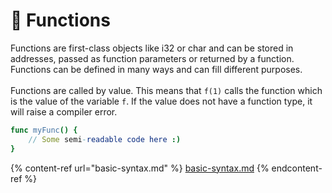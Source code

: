 # 🤖 Functions

Functions are first-class objects like i32 or char and can be stored in addresses, passed as function parameters or returned by a function. Functions can be defined in many ways and can fill different purposes.\
\
Functions are called by value. This means that `f(1)` calls the function which is the value of the variable `f`. If the value does not have a function type, it will raise a compiler error.

```nim
func myFunc() {
    // Some semi-readable code here :)
}
```

{% content-ref url="basic-syntax.md" %}
[basic-syntax.md](basic-syntax.md)
{% endcontent-ref %}
